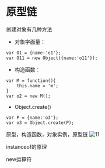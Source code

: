 原型链
=====
创建对象有几种方法
* 对象字面量：
````
var O1 = {name:'o1'};
var O11 = new Object({name:'o11'});
````
* 构造函数：
````
var M = function(){
    this.name = 'm';
}
var o2 = new M();
````
* Object.create()
````
var P = {name:'o3'};
var o3 = Object.create(P);
````

原型，构造函数，对象实例，原型链
![11](https://github.com/XinLi96/VueTest/blob/master/img/yuan.png)

instanceof的原理

new运算符
